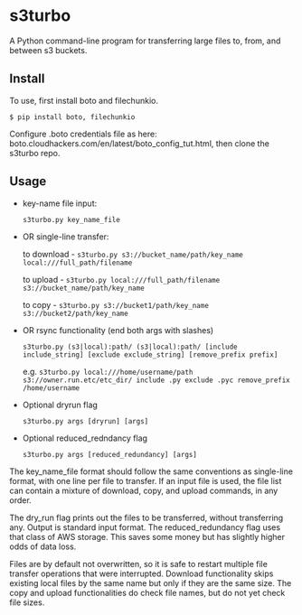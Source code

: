 # s3turbo
A Python command-line program for transferring large files to, from, and between s3 buckets.


## Install

To use, first install boto and filechunkio.

`$ pip install boto, filechunkio`

Configure .boto credentials file as here: boto.cloudhackers.com/en/latest/boto_config_tut.html, then clone the s3turbo repo.


## Usage

* key-name file input:

  `s3turbo.py key_name_file`

* OR single-line transfer:

  to download - `s3turbo.py s3://bucket_name/path/key_name local:///full_path/filename`

  to upload   - `s3turbo.py local:///full_path/filename s3://bucket_name/path/key_name`

  to copy     - `s3turbo.py s3://bucket1/path/key_name s3://bucket2/path/key_name`

* OR rsync functionality (end both args with slashes)

  `s3turbo.py (s3|local):path/ (s3|local):path/ [include include_string] [exclude exclude_string] [remove_prefix prefix]`

  e.g. `s3turbo.py local:///home/username/path s3://owner.run.etc/etc_dir/ include .py exclude .pyc remove_prefix /home/username`

* Optional dryrun flag

  `s3turbo.py args [dryrun] [args]`

* Optional reduced_redndancy flag

  `s3turbo.py args [reduced_redundancy] [args]`

The key_name_file format should follow the same conventions as single-line format, with one line per file to transfer. If an input file is used, the file list can contain a mixture of download, copy, and upload commands, in any order.

The dry_run flag prints out the files to be transferred, without transferring any. Output is standard input format. The reduced_redundancy flag uses that class of AWS storage. This saves some money but has slightly higher odds of data loss.

Files are by default not overwritten, so it is safe to restart multiple file transfer operations that were interrupted. Download functionality skips existing local files by the same name but only if they are the same size. The copy and upload functionalities do check file names, but do not yet check file sizes.

